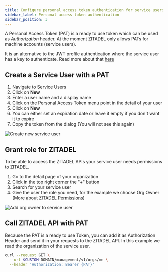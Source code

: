 ```yaml
---
title: Configure personal access token authentication for service users
sidebar_label: Personal access token authentication
sidebar_position: 3
---
```



A Personal Access Token (PAT) is a ready to use token which can be used as _Authorization_ header.
At the moment ZITADEL only allows PATs for machine accounts (service users).

It is an alternative to the JWT profile authentication where the service user has a key to authenticate. Read more about that [here](serviceusers)

## Create a Service User with a PAT

1. Navigate to Service Users
2. Click on **New**
3. Enter a user name and a display name
4. Click on the Personal Access Token menu point in the detail of your user
5. Click on **New**
6. You can either set an expiration date or leave it empty if you don't want it to expire
7. Copy the token from the dialog (You will not see this again)

![Create new service user](/img/guides/console-service-user-pat.gif)

## Grant role for ZITADEL

To be able to access the ZITADEL APIs your service user needs permissions to ZITADEL.

1. Go to the detail page of your organization
2. Click in the top right corner the "+" button
3. Search for your service user
4. Give the user the role you need, for the example we choose Org Owner (More about [ZITADEL Permissions](../manage/console/managers))

![Add org owner to service user](/img/guides/console-service-user-org-owner.gif)


## Call ZITADEL API with PAT

Because the PAT is a ready to use Token, you can add it as Authorization Header and send it in your requests to the ZITADEL API.
In this example we read the organization of the service user.

```bash
curl --request GET \
  --url $CUSTOM-DOMAIN/management/v1/orgs/me \
  --header 'Authorization: Bearer {PAT}' 
```